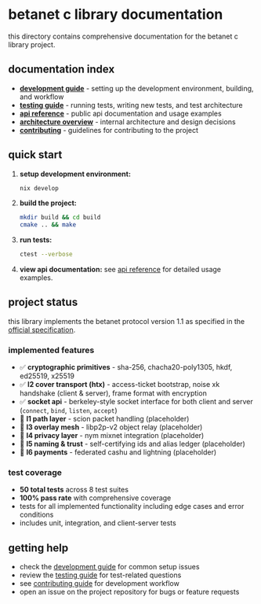 # betanet c library documentation

this directory contains comprehensive documentation for the betanet c library project.

## documentation index

- [**development guide**](development.md) - setting up the development environment, building, and workflow
- [**testing guide**](testing.md) - running tests, writing new tests, and test architecture
- [**api reference**](api.md) - public api documentation and usage examples
- [**architecture overview**](architecture.md) - internal architecture and design decisions
- [**contributing**](contributing.md) - guidelines for contributing to the project

## quick start

1. **setup development environment:**
   ```bash
   nix develop
   ```

2. **build the project:**
   ```bash
   mkdir build && cd build
   cmake .. && make
   ```

3. **run tests:**
   ```bash
   ctest --verbose
   ```

4. **view api documentation:**
   see [api reference](api.md) for detailed usage examples.

## project status

this library implements the betanet protocol version 1.1 as specified in the [official specification](../spec/betanet.md).

### implemented features

- ✅ **cryptographic primitives** - sha-256, chacha20-poly1305, hkdf, ed25519, x25519
- ✅ **l2 cover transport (htx)** - access-ticket bootstrap, noise xk handshake (client & server), frame format with encryption
- ✅ **socket api** - berkeley-style socket interface for both client and server (`connect`, `bind`, `listen`, `accept`)
- 🚧 **l1 path layer** - scion packet handling (placeholder)
- 🚧 **l3 overlay mesh** - libp2p-v2 object relay (placeholder)
- 🚧 **l4 privacy layer** - nym mixnet integration (placeholder)
- 🚧 **l5 naming & trust** - self-certifying ids and alias ledger (placeholder)
- 🚧 **l6 payments** - federated cashu and lightning (placeholder)

### test coverage

- **50 total tests** across 8 test suites
- **100% pass rate** with comprehensive coverage
- tests for all implemented functionality including edge cases and error conditions
- includes unit, integration, and client-server tests

## getting help

- check the [development guide](development.md) for common setup issues
- review the [testing guide](testing.md) for test-related questions  
- see [contributing guide](contributing.md) for development workflow
- open an issue on the project repository for bugs or feature requests
